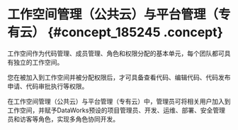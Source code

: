 # 工作空间管理（公共云）与平台管理（专有云） {#concept_185245 .concept}

工作空间作为代码管理、成员管理、角色和权限分配的基本单元，每个团队都可具有独立的工作空间。

您在被加入到工作空间并被分配权限后，才可具备查看代码、编辑代码、代码发布申请、代码审批执行等权限。

在工作空间管理（公共云）与平台管理（专有云）中，管理员可将相关用户加入到工作空间，并赋予DataWorks预设的项目管理员、开发、运维、部署、安全管理员和访客等角色，实现多角色协同开发。

